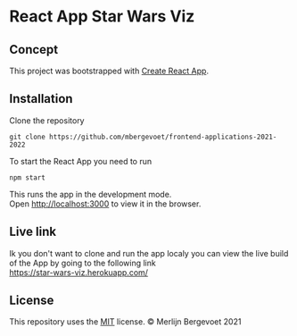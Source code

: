# React App Star Wars Viz

## Concept

This project was bootstrapped with [Create React App](https://github.com/facebook/create-react-app).

## Installation

Clone the repository

```
git clone https://github.com/mbergevoet/frontend-applications-2021-2022
```

To start the React App you need to run

```
npm start
```

This runs the app in the development mode.\
Open [http://localhost:3000](http://localhost:3000) to view it in the browser.

## Live link

Ik you don't want to clone and run the app localy you can view the live build of the App by going to the following link\
https://star-wars-viz.herokuapp.com/

## License

This repository uses the [MIT](https://github.com/mbergevoet/frontend-applications-2021-2022/blob/master/LICENSE) license. © Merlijn Bergevoet 2021

